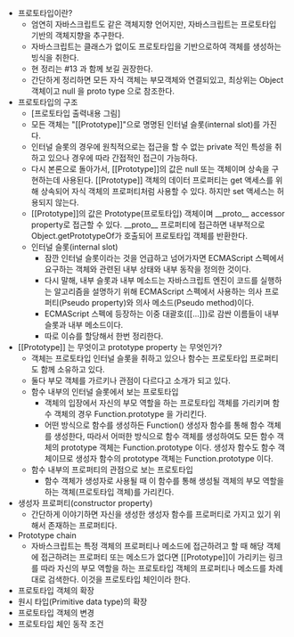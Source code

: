 * 프로토타입이란?
    * 엄연히 자바스크립트도 같은 객체지향 언어지만, 자바스크립트는 프로토타입 기반의 객체지향을 추구한다.
    * 자바스크립트는 클래스가 없이도 프로토타입을 기반으로하여 객체를 생성하는 빙식을 취한다.
    * 현 정리는 #13 과 함께 보길 권장한다.
    * 간단하게 정리하면 모든 자식 객체는 부모객체와 연결되있고, 최상위는 Object 객체이고 null 을 proto type 으로 참조한다.
* 프로토타입의 구조
    * [프로토타입 출력내용 그림]
    * 모든 객체는 "[[Prototype]]"으로 명명된 인터널 슬롯(internal slot)를 가진다.
    * 인터널 슬롯의 경우에 원칙적으로는 접근을 할 수 없는 private 적인 특성을 취하고 있으나 경우에 따라 간접적인 접근이 가능하다.
    * 다시 본론으로 돌아가서, [[Prototype]]의 값은 null 또는 객체이며 상속을 구현하는데 사용된다. [[Prototype]] 객체의 데이터 프로퍼티는 get 액세스를 위해 상속되어 자식 객체의 프로퍼티처럼 사용할 수 있다. 하지만 set 액세스는 허용되지 않는다.
    * [[Prototype]]의 값은 Prototype(프로토타입) 객체이며 \_\_proto\_\_ accessor property로 접근할 수 있다. \_\_proto\_\_ 프로퍼티에 접근하면 내부적으로 Object.getPrototypeOf가 호출되어 프로토타입 객체를 반환한다.     
    * 인터널 슬롯(internal slot)
        * 잠깐 인터널 슬롯이라는 것을 언급하고 넘어가자면 ECMAScript 스펙에서 요구하는 객체와 관련된 내부 상태와 내부 동작을 정의한 것이다. 
        * 다시 말해, 내부 슬롯과 내부 메소드는 자바스크립트 엔진이 코드를 실행하는 알고리즘을 설명하기 위해 ECMAScript 스펙에서 사용하는 의사 프로퍼티(Pseudo property)와 의사 메소드(Pseudo method)이다. 
        * ECMAScript 스펙에 등장하는 이중 대괄호([[…]])로 감싼 이름들이 내부 슬롯과 내부 메소드이다.
        * 따로 이슈를 할당해서 한번 정리한다.
* [[Prototype]] 는 무엇이고 prototype property 는 무엇인가?
    * 객체는 프로토타입 인터널 슬롯을 취하고 있으나 함수는 프로토타입 프로퍼티도 함께 소유하고 있다.
    * 둘다 부모 객체를 가르키나 관점이 다르다고 소개가 되고 있다.
    * 함수 내부의 인터널 슬롯에서 보는 프로토타입
        * 객체의 입장에서 자신의 부모 역할을 하는 프로토타입 객체를 가리키며 함수 객체의 경우 Function.prototype 을 가리킨다. 
        * 어떤 방식으로 함수를 생성하든 Function() 생성자 함수를 통해 함수 객체를 생성한다, 따라서 어떠한 방식으로 함수 객체를 생성하여도 모든 함수 객체의 prototype 객체는 Function.prototype 이다. 생성자 함수도 함수 객체이므로 생성자 함수의 prototype 객체는 Function.prototype 이다.
    * 함수 내부의 프로퍼티의 관점으로 보는 프로토타입
        * 함수 객체가 생성자로 사용될 때 이 함수를 통해 생성될 객체의 부모 역할을 하는 객체(프로토타입 객체)를 가리킨다.
* 생성자 프로퍼티(constructor property)
    * 간단하게 이야기하면 자신을 생성한 생성자 함수를 프로퍼티로 가지고 있기 위해서 존재하는 프로퍼티다.
* Prototype chain
    * 자바스크립트는 특정 객체의 프로퍼티나 메소드에 접근하려고 할 때 해당 객체에 접근하려는 프로퍼티 또는 메소드가 없다면 [[Prototype]]이 가리키는 링크를 따라 자신의 부모 역할을 하는 프로토타입 객체의 프로퍼티나 메소드를 차례대로 검색한다. 이것을 프로토타입 체인이라 한다.
* 프로토타입 객체의 확장
* 원시 타입(Primitive data type)의 확장                         
* 프로토타입 객체의 변경
* 프로토타입 체인 동작 조건        
      